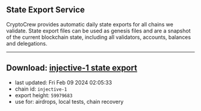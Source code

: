 ## State Export Service
CryptoCrew provides automatic daily state exports for all chains we validate. State export files can be used as genesis files and are a snapshot of the current blockchain state, including all validators, accounts, balances and delegations.

---
**Download: [injective-1 state export](https://dl.ccvalidators.com/SERVICE/injective/injective-1_export_59979683.json)**
---

- last updated: Fri Feb 09 2024 02:05:33
- chain id: `injective-1`
- export height: `59979683`
- use for: airdrops, local tests, chain recovery
